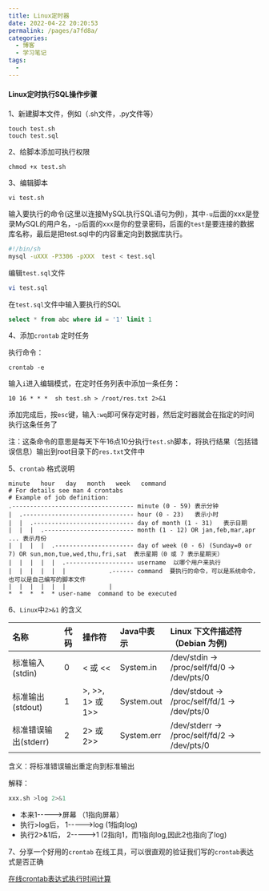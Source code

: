 ```yaml
---
title: Linux定时器
date: 2022-04-22 20:20:53
permalink: /pages/a7fd8a/
categories:
  - 博客
  - 学习笔记
tags:
  - 
---
```

#### Linux定时执行SQL操作步骤

1、新建脚本文件，例如（.sh文件，.py文件等）

```shell
touch test.sh
touch test.sql
```

2、给脚本添加可执行权限

```shell
chmod +x test.sh
```

3、编辑脚本

```shell
vi test.sh
```

输入要执行的命令(这里以连接MySQL执行SQL语句为例)，其中`-u`后面的xxx是登录MySQL的用户名，`-p`后面的`xxx`是你的登录密码，后面的`test`是要连接的数据库名称，最后是把test.sql中的内容重定向到数据库执行。

```sh
#!/bin/sh
mysql -uXXX -P3306 -pXXX  test < test.sql
```

编辑`test.sql`文件

```sh
vi test.sql
```

在`test.sql`文件中输入要执行的SQL

```sql
select * from abc where id = '1' limit 1
```

4、添加`crontab` 定时任务

执行命令：

```shell
crontab -e
```

输入`i`进入编辑模式，在定时任务列表中添加一条任务：

```shell
10 16 * * *  sh test.sh > /root/res.txt 2>&1
```

添加完成后，按`esc`键，输入`:wq`即可保存定时器，然后定时器就会在指定的时间执行这条任务了

注：这条命令的意思是每天下午16点10分执行`test.sh`脚本，将执行结果（包括错误信息）输出到root目录下的`res.txt`文件中

5、`crontab`  格式说明

```shell
minute   hour   day   month   week   command
# For details see man 4 crontabs
# Example of job definition:
.---------------------------------- minute (0 - 59) 表示分钟
|  .------------------------------- hour (0 - 23)   表示小时
|  |  .---------------------------- day of month (1 - 31)   表示日期
|  |  |  .------------------------- month (1 - 12) OR jan,feb,mar,apr ... 表示月份
|  |  |  |  .---------------------- day of week (0 - 6) (Sunday=0 or 7) OR sun,mon,tue,wed,thu,fri,sat  表示星期（0 或 7 表示星期天）
|  |  |  |  |  .------------------- username  以哪个用户来执行 
|  |  |  |  |  |            .------ command  要执行的命令，可以是系统命令，也可以是自己编写的脚本文件
|  |  |  |  |  |            |
*  *  *  *  * user-name  command to be executed
```

6、`Linux`中`2>&1` 的含义

| 名称                 | 代码 | 操作符           | Java中表示 | Linux 下文件描述符（Debian 为例)             |
| :------------------- | :--- | :--------------- | :--------- | :------------------------------------------- |
| 标准输入(stdin)      | 0    | < 或 <<          | System.in  | /dev/stdin -> /proc/self/fd/0 -> /dev/pts/0  |
| 标准输出(stdout)     | 1    | >, >>, 1> 或 1>> | System.out | /dev/stdout -> /proc/self/fd/1 -> /dev/pts/0 |
| 标准错误输出(stderr) | 2    | 2> 或 2>>        | System.err | /dev/stderr -> /proc/self/fd/2 -> /dev/pts/0 |

含义：将标准错误输出重定向到标准输出

解释：

```bash
xxx.sh >log 2>&1 
```

- 本来1----->屏幕 （1指向屏幕）
- 执行>log后， 1----->log (1指向log)
- 执行2>&1后， 2----->1 (2指向1，而1指向log,因此2也指向了log)

7、分享一个好用的`crontab` 在线工具，可以很直观的验证我们写的`crontab`表达式是否正确

[在线crontab表达式执行时间计算](https://www.matools.com/crontab)